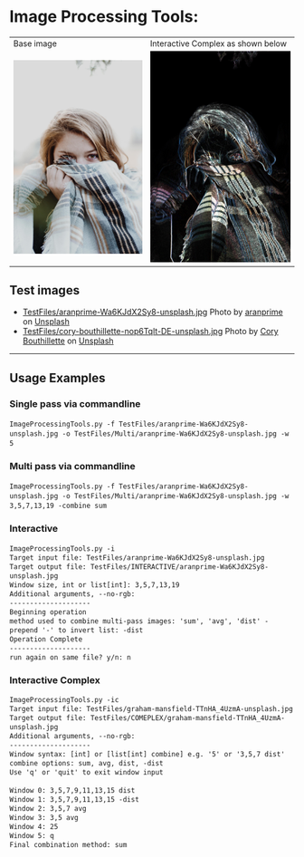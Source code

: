 # Image Processing Tools:

<table>
<tr>
<td>Base image</td>
<td>Interactive Complex as shown below</td>
</tr>
<tr>
<td>
<img src="https://github.com/Quiet-Clicking-Sounds/ImageProcessingTools/blob/main//TestFiles/cory-bouthillette-nop6Tqlt-DE-unsplash.jpg">
</td>
<td>
<img src="https://github.com/Quiet-Clicking-Sounds/ImageProcessingTools/blob/main//TestFiles/INTERACTIVE/cory-bouthillette-nop6Tqlt-DE-unsplash.jpg">
</td>
</tr>
</table>

## Test images

* [TestFiles/aranprime-Wa6KJdX2Sy8-unsplash.jpg](TestFiles/aranprime-Wa6KJdX2Sy8-unsplash.jpg)  Photo by <a href="https://unsplash.com/@aranprime?utm_source=unsplash&utm_medium=referral&utm_content=creditCopyText">aranprime</a> on <a href="https://unsplash.com/?utm_source=unsplash&utm_medium=referral&utm_content=creditCopyText">Unsplash</a>
* [TestFiles/cory-bouthillette-nop6Tqlt-DE-unsplash.jpg](TestFiles/cory-bouthillette-nop6Tqlt-DE-unsplash.jpg) Photo by <a href="https://unsplash.com/@coryb?utm_source=unsplash&utm_medium=referral&utm_content=creditCopyText">Cory Bouthillette</a> on <a href="https://unsplash.com/?utm_source=unsplash&utm_medium=referral&utm_content=creditCopyText">Unsplash</a>

---

## Usage Examples

### Single pass via commandline

`ImageProcessingTools.py -f TestFiles/aranprime-Wa6KJdX2Sy8-unsplash.jpg -o TestFiles/Multi/aranprime-Wa6KJdX2Sy8-unsplash.jpg -w 5`

### Multi pass via commandline

`ImageProcessingTools.py -f TestFiles/aranprime-Wa6KJdX2Sy8-unsplash.jpg -o TestFiles/Multi/aranprime-Wa6KJdX2Sy8-unsplash.jpg -w 3,5,7,13,19 -combine sum`



### Interactive

```
ImageProcessingTools.py -i
Target input file: TestFiles/aranprime-Wa6KJdX2Sy8-unsplash.jpg
Target output file: TestFiles/INTERACTIVE/aranprime-Wa6KJdX2Sy8-unsplash.jpg
Window size, int or list[int]: 3,5,7,13,19
Additional arguments, --no-rgb: 
--------------------
Beginning operation
method used to combine multi-pass images: 'sum', 'avg', 'dist' - prepend '-' to invert list: -dist
Operation Complete
--------------------
run again on same file? y/n: n
```

### Interactive Complex


```
ImageProcessingTools.py -ic
Target input file: TestFiles/graham-mansfield-TTnHA_4UzmA-unsplash.jpg
Target output file: TestFiles/COMEPLEX/graham-mansfield-TTnHA_4UzmA-unsplash.jpg
Additional arguments, --no-rgb: 
--------------------
Window syntax: [int] or [list[int] combine] e.g. '5' or '3,5,7 dist'
combine options: sum, avg, dist, -dist 
Use 'q' or 'quit' to exit window input

Window 0: 3,5,7,9,11,13,15 dist
Window 1: 3,5,7,9,11,13,15 -dist
Window 2: 3,5,7 avg
Window 3: 3,5 avg
Window 4: 25
Window 5: q
Final combination method: sum 
```






